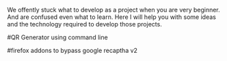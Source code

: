 We offently stuck what to develop as a project when you are very beginner. And are confused even what to learn. Here I will help you 
with some ideas and the technology required to develop those projects.

#QR Generator using command line

#firefox addons to bypass google recaptha v2
